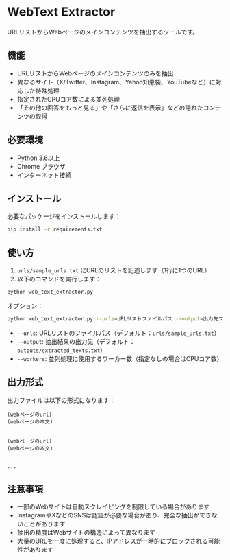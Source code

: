# WebText Extractor

URLリストからWebページのメインコンテンツを抽出するツールです。

## 機能

- URLリストからWebページのメインコンテンツのみを抽出
- 異なるサイト（X/Twitter、Instagram、Yahoo知恵袋、YouTubeなど）に対応した特殊処理
- 指定されたCPUコア数による並列処理
- 「その他の回答をもっと見る」や「さらに返信を表示」などの隠れたコンテンツの取得

## 必要環境

- Python 3.6以上
- Chrome ブラウザ
- インターネット接続

## インストール

必要なパッケージをインストールします：

```bash
pip install -r requirements.txt
```

## 使い方

1. `urls/sample_urls.txt` にURLのリストを記述します（1行に1つのURL）
2. 以下のコマンドを実行します：

```bash
python web_text_extractor.py
```

オプション：

```bash
python web_text_extractor.py --urls=URLリストファイルパス --output=出力先ファイルパス --workers=並列処理数
```

- `--urls`: URLリストのファイルパス（デフォルト：`urls/sample_urls.txt`）
- `--output`: 抽出結果の出力先（デフォルト：`outputs/extracted_texts.txt`）
- `--workers`: 並列処理に使用するワーカー数（指定なしの場合はCPUコア数）

## 出力形式

出力ファイルは以下の形式になります：

```
(webページのurl)
(webページの本文)


(webページのurl)
(webページの本文)


...
```

## 注意事項

- 一部のWebサイトは自動スクレイピングを制限している場合があります
- InstagramやXなどのSNSは認証が必要な場合があり、完全な抽出ができないことがあります
- 抽出の精度はWebサイトの構造によって異なります
- 大量のURLを一度に処理すると、IPアドレスが一時的にブロックされる可能性があります